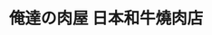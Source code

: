 ---
title: "俺達の肉屋 日本和牛燒肉店"
description: "俺達の肉屋 日本和牛燒肉店"
layout: shop
keywords:
  - 美食競賽
  - 台灣美食
  - 美食精選
datePublished: "2025-06-30"
dateModified: "2025-07-06"
city: "台中市"
district: "西區"
address: "台中市西區公益路194-1號"
phone: "0423250588"
geo: "24.1510111770431, 120.65641646046238"
google_map: "https://maps.app.goo.gl/2vU3epw9iMbZYw27A"
footinder: "https://footinder.com.tw/%E5%8F%B0%E4%B8%AD%E5%B8%82%E8%A5%BF%E5%8D%80/104680/"
official: "https://www.facebook.com/oretachinonikuya/"
award:
  - name: "500盤"
    year: "2024"
    entries:
      - dishes:
          - "牛舌"

---